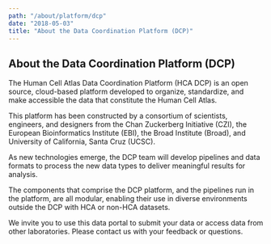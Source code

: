 ```yaml
---
path: "/about/platform/dcp"
date: "2018-05-03"
title: "About the Data Coordination Platform (DCP)"
---
```


## About the Data Coordination Platform (DCP)

The Human Cell Atlas Data Coordination Platform (HCA DCP) is an open source, cloud-based platform developed to organize, standardize, and make accessible the data that constitute the Human Cell Atlas.

This platform has been constructed by a consortium of scientists, engineers, and designers from the Chan Zuckerberg Initiative (CZI), the European Bioinformatics Institute (EBI), the Broad Institute (Broad), and University of California, Santa Cruz (UCSC). 

As new technologies emerge, the DCP team will develop pipelines and data formats to process the new data types to deliver meaningful results for analysis.
 
 The components that comprise the DCP platform, and the  pipelines run in the platform, are all modular, enabling their use in diverse environments outside the DCP with HCA or non-HCA datasets.

We invite you to use this data portal to submit your data or access data from other laboratories. Please contact us with your feedback or questions.

